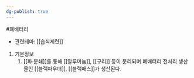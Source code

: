 ```yaml
---
dg-publish: true
---
```

#폐배터리 

- 관련테마: [[습식제련]]


1. 기본정보
	1. [[파∙분쇄]]를 통해 [[알루미늄]], [[구리]] 등이 분리되며 폐배터리 전처리 생산물인 [[블랙파우더]], [[블랙매스]]가 생산된다.